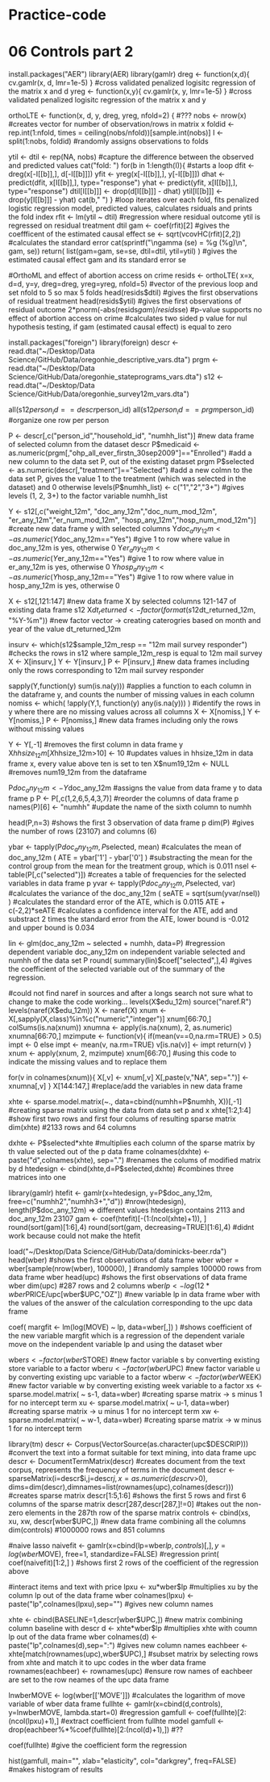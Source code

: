 # Practice-code

# 06 Controls part 2

install.packages("AER")
library(AER)
library(gamlr)
dreg <- function(x,d){ cv.gamlr(x, d, lmr=1e-5) }
#cross validated penalized logisitc regression of the matrix x and d
yreg <- function(x,y){ cv.gamlr(x, y, lmr=1e-5) }
#cross validated penalized logisitc regression of the matrix x and y


orthoLTE <- function(x, d, y, dreg, yreg, nfold=2)
{
#???
 nobs <- nrow(x)
#creates vector for number of observation/rows in matrix x
 foldid <- rep.int(1:nfold, times = ceiling(nobs/nfold))[sample.int(nobs)]
 I <- split(1:nobs, foldid)
#randomly assigns observations to folds

 ytil <- dtil <- rep(NA, nobs)
#capture the difference between the observed and predicted values
 cat("fold: ")
 for(b in 1:length(I)){
#starts a loop
 dfit <- dreg(x[-I[[b]],], d[-I[[b]]])
 yfit <- yreg(x[-I[[b]],], y[-I[[b]]])
 dhat <- predict(dfit, x[I[[b]],], type="response")
 yhat <- predict(yfit, x[I[[b]],], type="response")
 dtil[I[[b]]] <- drop(d[I[[b]]] - dhat)
 ytil[I[[b]]] <- drop(y[I[[b]]] - yhat)
 cat(b," ")
 }
#loop iterates over each fold, fits penalized logistic regression model, predicted values, calculates rsiduals and prints the fold index
 rfit <- lm(ytil ~ dtil)
#regression  where residual outcome ytil is regressed on residual treatment dtil
 gam <- coef(rfit)[2]
#gives the coeffficent of the estimated causal effect
 se <- sqrt(vcovHC(rfit)[2,2])
#calculates the standard error
 cat(sprintf("\ngamma (se) = %g (%g)\n", gam, se))
 return( list(gam=gam, se=se, dtil=dtil, ytil=ytil) )
#gives the estimated causal effect gam and its standard error se

#OrthoML and effect of abortion access on crime
resids <- orthoLTE( x=x, d=d, y=y, dreg=dreg, yreg=yreg, nfold=5)
#vector of the previous loop and set nfold to 5 so max 5 folds
head(resids$dtil)
#gives the first observations of residual treatment
head(resids$ytil)
#gives the first observations of residual outcome
2*pnorm(-abs(resids$gam)/resids$se) #p-value supports no effect of abortion access on crime
#calculates two sided p value for nul hypothesis testing, if gam (estimated causal effect) is equal to zero

install.packages("foreign")
library(foreign)
descr <- read.dta("~/Desktop/Data Science/GitHub/Data/oregonhie_descriptive_vars.dta")
prgm <- read.dta("~/Desktop/Data Science/GitHub/Data/oregonhie_stateprograms_vars.dta")
s12 <- read.dta("~/Desktop/Data Science/GitHub/Data/oregonhie_survey12m_vars.dta")

all(s12$person_id == descr$person_id)
all(s12$person_id == prgm$person_id)
#organize one row per person

P <- descr[,c("person_id","household_id", "numhh_list")]
#new data frame of selected column from the dataset descr
P$medicaid <- as.numeric(prgm[,"ohp_all_ever_firstn_30sep2009"]=="Enrolled")
#add a new column to the data set P, out of the existing dataset prgm 
P$selected <- as.numeric(descr[,"treatment"]=="Selected")
#add a new colmn to the data set P, gives the value 1 to the treatment (which was selected in the dataset) and 0 otherwise
levels(P$numhh_list) <- c("1","2","3+")
#gives levels (1, 2, 3+) to the factor variable numhh_list

Y <- s12[,c("weight_12m",
	"doc_any_12m","doc_num_mod_12m",
	"er_any_12m","er_num_mod_12m",
	"hosp_any_12m","hosp_num_mod_12m")]
#create new data frame y with selected columns
Y$doc_any_12m <- as.numeric(Y$doc_any_12m=="Yes")
#give 1 to row where value in doc_any_12m is yes, otherwise 0
Y$er_any_12m <- as.numeric(Y$er_any_12m=="Yes")
#give 1 to row where value in er_any_12m is yes, otherwise 0
Y$hosp_any_12m <- as.numeric(Y$hosp_any_12m=="Yes")
#give 1 to row where value in hosp_any_12m is yes, otherwise 0

X <- s12[,121:147]
#new data frame X by selected columns 121-147 of existing data frame s12
X$dt_returned <- factor(format(s12$dt_returned_12m, "%Y-%m"))
#new factor vector -> creating caterogries based on month and year of the value dt_returned_12m

insurv <- which(s12$sample_12m_resp == "12m mail survey responder")
#checks the rows in s12 where sample_12m_resp is equal to 12m mail survey
X <- X[insurv,]
Y <- Y[insurv,]
P <- P[insurv,]
#new data frames including only the rows corresponding to 12m mail survey responder

sapply(Y,function(y) sum(is.na(y)))
#applies a function to each column in the dataframe y, and counts the number of missing values in each column
nomiss <- which( !apply(Y,1, function(y) any(is.na(y))) )
#identify the rows in y where there are no missing values across all columns
X <- X[nomiss,]
Y <- Y[nomiss,]
P <- P[nomiss,]
#new data frames including only the rows without missing values

Y <- Y[,-1]
#removes the first column in data frame y
X$hhsize_12m[X$hhsize_12m>10] <- 10
#updates values in hhsize_12m in data frame x, every value above ten is set to ten
X$num19_12m <- NULL
#removes num19_12m from the dataframe

P$doc_any_12m <- Y$doc_any_12m 
#assigns the value from data frame y to data frame p
P <- P[,c(1,2,6,5,4,3,7)]
#reorder the columns of data frame p
names(P)[6] <- "numhh"
#update the name of the sixth column to numhh

head(P,n=3)
#shows the first 3 observation of data frame p
dim(P)
#gives the number of rows (23107) and columns (6)

ybar <- tapply(P$doc_any_12m, P$selected, mean)
#calculates the mean of doc_any_12m
( ATE = ybar['1'] - ybar['0'] )
#substracting the mean for the control group from the mean for the treatment group, which is 0.011
nsel <- table(P[,c("selected")])
#creates a table of frequencies for the selected variables in data frame p
yvar <- tapply(P$doc_any_12m, P$selected, var)
#calculates the variance of the doc_any_12m
( seATE = sqrt(sum(yvar/nsel)) )
#calculates the standard error of the ATE, which is 0.0115
ATE + c(-2,2)*seATE
#calculates a confidence interval for the ATE, add and substract 2 times the standard error from the ATE, lower bound is -0.012 and upper bound is 0.034

lin <- glm(doc_any_12m ~ selected + numhh, data=P)
#regression dependent variable doc_any_12m on independent variable selected and numhh of the data set P
round( summary(lin)$coef["selected",],4) 
#gives the coefficient of the selected variable out of the summary of the regression.

#could not find naref in sources and after a longs search not sure what to change to make the code working...
levels(X$edu_12m)
source("naref.R")
levels(naref(X$edu_12m))
X <- naref(X) 
xnum <- X[,sapply(X,class)%in%c("numeric","integer")]
xnum[66:70,]
colSums(is.na(xnum))
xnumna <- apply(is.na(xnum), 2, as.numeric)
xnumna[66:70,]
mzimpute <- function(v){
 if(mean(v==0,na.rm=TRUE) > 0.5) impt <- 0
 else impt <- mean(v, na.rm=TRUE)
 v[is.na(v)] <- impt
 return(v) }
xnum <- apply(xnum, 2, mzimpute)
xnum[66:70,]
#using this code to indicate the missing values and to replace them 

for(v in colnames(xnum)){
 X[,v] <- xnum[,v]
 X[,paste(v,"NA", sep=".")] <- xnumna[,v] }
X[144:147,]
#replace/add the variables in new data frame

xhte <- sparse.model.matrix(~., data=cbind(numhh=P$numhh, X))[,-1]
#creating sparse matrix using the data from data set p and x
xhte[1:2,1:4]
#show first two rows and first four colums of resulting sparse matrix
dim(xhte)
#2133 rows and 64 columns

dxhte <- P$selected*xhte
#multiplies each column of the sparse matrix by th value selected out of the p data frame
colnames(dxhte) <- paste("d",colnames(xhte), sep=".")
#renames the colums of modified matrix by d
htedesign <- cbind(xhte,d=P$selected,dxhte)
#combines three matrices into one

library(gamlr)
htefit <- gamlr(x=htedesign, y=P$doc_any_12m, free=c("numhh2","numhh3+","d"))
#nrow(htedesign), length(P$doc_any_12m) => different values htedesign contains 2113 and doc_any_12m 23107
gam <- coef(htefit)[-(1:(ncol(xhte)+1)), ]
round(sort(gam)[1:6],4)
round(sort(gam, decreasing=TRUE)[1:6],4)
#didnt work because could not make the htefit

load("~/Desktop/Data Science/GitHub/Data/dominicks-beer.rda")
head(wber)
#shows the first observations of data frame wber 
wber = wber[sample(nrow(wber), 100000), ]
#randomly samples 100000 rows from data frame wber
head(upc)
#shows the first observations of data frame wber
dim(upc)
#287 rows and 2 columns
wber$lp <- log(12*wber$PRICE/upc[wber$UPC,"OZ"]) 
#new variable lp in data frame wber with the values of the answer of the calculation corresponding to the upc data frame

coef( margfit <- lm(log(MOVE) ~ lp, data=wber[,]) )
#shows coefficient of the new variable margfit which is a regression of the dependent variale move on the independent variable lp and using the dataset wber

wber$s <- factor(wber$STORE)
#new factor variable s by converting existing store variable to a factor
wber$u <- factor(wber$UPC)
#new factor variable u by converting existing upc variable to a factor
wber$w <- factor(wber$WEEK)
#new factor variable w by converting existing week variable to a factor
xs <- sparse.model.matrix( ~ s-1, data=wber)
#creating sparse matrix -> s minus 1 for no intercept term
xu <- sparse.model.matrix( ~ u-1, data=wber)
#creating sparse matrix -> u minus 1 for no intercept term
xw <- sparse.model.matrix( ~ w-1, data=wber)
#creating sparse matrix -> w minus 1 for no intercept term

library(tm)
descr <- Corpus(VectorSource(as.character(upc$DESCRIP)))
#convert the text into a format suitable for text mining, into data frame upc
descr <- DocumentTermMatrix(descr)
#creates document from the text corpus, represents the frequency of terms in the document
descr <- sparseMatrix(i=descr$i,j=descr$j,x=as.numeric(descr$v>0), 
 dims=dim(descr),dimnames=list(rownames(upc),colnames(descr)))
#creates sparse matrix
descr[1:5,1:6]
#shows the first 5 rows and first 6 columns of the sparse matrix
descr[287,descr[287,]!=0]
#takes out the non-zero elements in the 287th row of the sparse matrix
controls <- cbind(xs, xu, xw, descr[wber$UPC,])
#new data frame combining all the columns
dim(controls) 
#1000000 rows and 851 columns

#naive lasso
naivefit <- gamlr(x=cbind(lp=wber$lp,controls)[,], y=log(wber$MOVE), free=1, standardize=FALSE)
#regression
print( coef(naivefit)[1:2,] )
#shows first 2 rows of the coefficient of the regression above

#interact items and text with price
lpxu <- xu*wber$lp
#multiplies xu by the column lp out of the data frame wber
colnames(lpxu) <- paste("lp",colnames(lpxu),sep="")
#gives new column names

xhte <- cbind(BASELINE=1,descr[wber$UPC,])
#new matrix combining column baseline with descr
d <- xhte*wber$lp
#multiplies xhte with coumn lp out of the data frame wber
colnames(d) <- paste("lp",colnames(d),sep=":")
#gives new column names
eachbeer <- xhte[match(rownames(upc),wber$UPC),]
#subset matrix by selecting rows from xhte and match it to upc codes in the wber data frame
rownames(eachbeer) <- rownames(upc)
#ensure row names of eachbeer are set to the row neames of the upc data frame 


lnwberMOVE <- log(wber[['MOVE']])
#calculates the logarithm of move variable of wber data frame
fullhte <- gamlr(x=cbind(d,controls), y=lnwberMOVE, lambda.start=0)
#regression
gamfull <- coef(fullhte)[2:(ncol(lpxu)+1),]
#extract coefficient from fullhte model
gamfull <- drop(eachbeer%*%coef(fullhte)[2:(ncol(d)+1),])
#??

coef(fullhte)
#give the coefficient form the regression

hist(gamfull, main="", xlab="elasticity", col="darkgrey", freq=FALSE)
#makes histogram of results